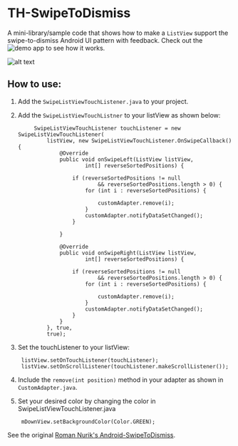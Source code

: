 TH-SwipeToDismiss
====================================

A mini-library/sample code that shows how to make a `ListView` support the swipe-to-dismiss Android UI pattern with feedback.
Check out the ![demo app](https://play.google.com/store/apps/details?id=com.thbs.swipetodismiss "TH-SwipeToDismiss Demo") to see how it works.

![alt text](https://raw.github.com/torryharris/TH-SwipeToDismiss/master/TH-SwipeToDismiss.gif "")

## How to use:

1. Add the `SwipeListViewTouchListener.java` to your project.
2. Add the `SwipeListViewTouchListner` to your listView as shown below:

			SwipeListViewTouchListener touchListener = new SwipeListViewTouchListener(
				listView, new SwipeListViewTouchListener.OnSwipeCallback() {
					@Override
					public void onSwipeLeft(ListView listView,
							int[] reverseSortedPositions) {

						if (reverseSortedPositions != null
								&& reverseSortedPositions.length > 0) {
							for (int i : reverseSortedPositions) {

								customAdapter.remove(i);
							}
							customAdapter.notifyDataSetChanged();
						}

					}

					@Override
					public void onSwipeRight(ListView listView,
							int[] reverseSortedPositions) {

						if (reverseSortedPositions != null
								&& reverseSortedPositions.length > 0) {
							for (int i : reverseSortedPositions) {

								customAdapter.remove(i);
							}
							customAdapter.notifyDataSetChanged();
						}
					}
				}, true,
				true);
				
3. Set the touchListener to your listView: 
 	
 		listView.setOnTouchListener(touchListener); 
		listView.setOnScrollListener(touchListener.makeScrollListener());
		
 
4. Include the `remove(int position)` method in your adapter as shown in `CustomAdapter.java`.

5. Set your desired color by changing the color in SwipeListViewTouchListener.java

		mDownView.setBackgroundColor(Color.GREEN);
		

 

 
 
See the original [Roman Nurik's Android-SwipeToDismiss](https://github.com/romannurik/Android-SwipeToDismiss).

